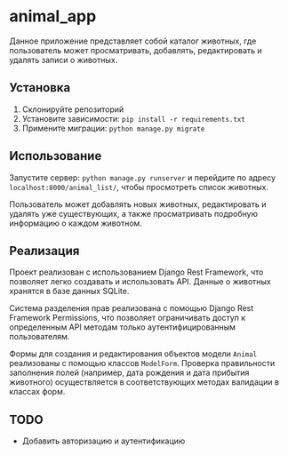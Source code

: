 # animal_app

Данное приложение представляет собой каталог животных, где пользователь может просматривать, добавлять, редактировать и удалять записи о животных.

## Установка

1. Склонируйте репозиторий
2. Установите зависимости: `pip install -r requirements.txt`
3. Примените миграции: `python manage.py migrate`

## Использование

Запустите сервер: `python manage.py runserver` и перейдите по адресу `localhost:8000/animal_list/`, чтобы просмотреть список животных.

Пользователь может добавлять новых животных, редактировать и удалять уже существующих, а также просматривать подробную информацию о каждом животном.

## Реализация

Проект реализован с использованием Django Rest Framework, что позволяет легко создавать и использовать API. Данные о животных хранятся в базе данных SQLite.

Система разделения прав реализована с помощью Django Rest Framework Permissions, что позволяет ограничивать доступ к определенным API методам только аутентифицированным пользователям.

Формы для создания и редактирования объектов модели `Animal` реализованы с помощью классов `ModelForm`. Проверка правильности заполнения полей (например, дата рождения и дата прибытия животного) осуществляется в соответствующих методах валидации в классах форм.

## TODO

- Добавить авторизацию и аутентификацию